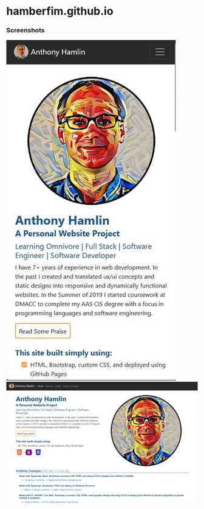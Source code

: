 # hamberfim.github.io

### Screenshots
![Alt](https://github.com/Hamberfim/hamberfim.github.io/blob/master/Screen1.jpg)
![Alt](https://github.com/Hamberfim/hamberfim.github.io/blob/master/Screen2.jpg)

